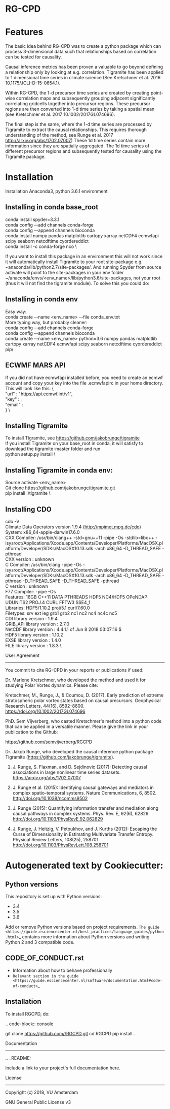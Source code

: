 

# RG-CPD
Features
=====

The basic idea behind RG-CPD was to create a python package which can process 3-dimensional data such that relationships based on correlation can be tested for causality.

Causal inference metrics has been proven a valuable to go beyond defining a relationship only by looking at e.g. correlation. Tigramite has been applied to 1 dimensional time series in climate science (See Kretschmer et al. 2016 10.1175/JCLI-D-15-0654.1).

Within RG-CPD, the 1-d precursor time series are created by creating point-wise correlation maps and subsequently grouping adjacent significantly correlating gridcells together into precursor regions. These precursor regions are then converted into 1-d time series by taking a spatial mean (see Kretschmer et al. 2017 10.1002/2017GL074696).

The final step is the same, where the 1-d time series are processed by Tigramite to extract the causal relationships. This requires thorough understanding of the method, see Runge et al. 2017 http://arxiv.org/abs/1702.07007) These 1d time series contain more information since they are spatially aggregated. The 1d time series of different precursor regions and subsequently tested for causality using the Tigramite package.  


Installation
===========


Installation Anaconda3, python 3.6.1 environment

Installing in conda base_root 
----------------------
conda install spyder=3.3.1\
conda config --add channels conda-forge\
conda config --append channels bioconda\
conda install numpy pandas matplotlib cartopy xarray netCDF4 ecmwfapi scipy seaborn netcdftime cyordereddict\
conda install -c conda-forge nco\


If you want to install this package in an environment this will not work since it will automatically install Tigramite to your root site-package e.g. ~anaconda/lib/python2.7/site-packages/. And running Spyder from source activate <env> will point to the site-packages in your env folder ~/anaconda/envs/<env_name>/lib/python3.6/site-packages, not your root (thus it will not find the tigramite module). 
To solve this you could do:

Installing in conda env 
----------------------
Easy way:\
conda create --name <env_name> --file conda_env.txt \
More typing way, but probably cleaner: \
conda config --add channels conda-forge \
conda config --append channels bioconda\
conda create --name <env_name> python=3.6 numpy pandas matplotlib cartopy xarray netCDF4 ecmwfapi scipy seaborn netcdftime cyordereddict pip\



ECWMF MARS API
----------------
If you did not have ecmwfapi installed before, you need to create an ecmwf account and copy your key into the file .ecmwfapirc in your home directory. This will look like this:
{\
    "url"   : "https://api.ecmwf.int/v1",\
    "key"   : <your key>,\
    "email" : <your emailadress>\
}\


Installing Tigramite
----------------
To install Tigramite, see https://github.com/jakobrunge/tigramite \
If you install Tigramite on your base_root in conda, it will satisfy to download the tigramite-master folder and run \
python setup.py install \

Installing Tigramite in conda env:
----------------
Source activate <env_name> \
Git clone https://github.com/jakobrunge/tigramite.git \
pip install ./tigramite \

Installing CDO 
----------------
cdo -V \
Climate Data Operators version 1.9.4 (http://mpimet.mpg.de/cdo) \
System: x86_64-apple-darwin17.6.0 \
CXX Compiler: /usr/bin/clang++ -std=gnu++11 -pipe -Os -stdlib=libc++ -isysroot/Applications/Xcode.app/Contents/Developer/Platforms/MacOSX.platform/Developer/SDKs/MacOSX10.13.sdk -arch x86_64  -D_THREAD_SAFE -pthread \
CXX version : unknown \
C Compiler: /usr/bin/clang -pipe -Os -isysroot/Applications/Xcode.app/Contents/Developer/Platforms/MacOSX.platform/Developer/SDKs/MacOSX10.13.sdk -arch x86_64  -D_THREAD_SAFE -pthread -D_THREAD_SAFE -D_THREAD_SAFE -pthread \
C version : unknown \
F77 Compiler:  -pipe -Os \
Features: 16GB C++11 DATA PTHREADS HDF5 NC4/HDF5 OPeNDAP UDUNITS2 PROJ.4 CURL FFTW3 SSE4_1 \
Libraries: HDF5/1.10.2 proj/5.1 curl/7.60.0 \
Filetypes: srv ext ieg grb1 grb2 nc1 nc2 nc4 nc4c nc5  \
     CDI library version : 1.9.4 \
GRIB_API library version : 2.7.0 \
  NetCDF library version : 4.4.1.1 of Jun  8 2018 03:07:16 $ \
    HDF5 library version : 1.10.2 \
    EXSE library version : 1.4.0 \
    FILE library version : 1.8.3 \






User Agreement
**************

You commit to cite RG-CPD in your reports or publications if used:

Dr. Marlene Kretschmer, who developed the method and used it for studying Polar Vortex dynamics. Please cite: 

Kretschmer, M., Runge, J., & Coumou, D. (2017). Early prediction of extreme stratospheric polar vortex states based on causal precursors. Geophysical Research Letters, 44(16), 8592–8600. https://doi.org/10.1002/2017GL074696

PhD. Sem Vijverberg, who casted Kretschmer's method into a python code that can be applied in a versatile manner. Please give the link in your publication to the Github:

https://github.com/semvijverberg/RGCPD

Dr. Jakob Runge, who developed the causal inference python package Tigramite (https://github.com/jakobrunge/tigramite).

1. J. Runge, S. Flaxman, and D. Sejdinovic (2017): Detecting causal associations in large nonlinear time series datasets. https://arxiv.org/abs/1702.07007

2. J. Runge et al. (2015): Identifying causal gateways and mediators in complex spatio-temporal systems. Nature Communications, 6, 8502. http://doi.org/10.1038/ncomms9502

3. J. Runge (2015): Quantifying information transfer and mediation along causal pathways in complex systems. Phys. Rev. E, 92(6), 62829. http://doi.org/10.1103/PhysRevE.92.062829

4. J. Runge, J. Heitzig, V. Petoukhov, and J. Kurths (2012): Escaping the Curse of Dimensionality in Estimating Multivariate Transfer Entropy. Physical Review Letters, 108(25), 258701. http://doi.org/10.1103/PhysRevLett.108.258701





# Autogenerated text by Cookiecutter:

Python versions
---------------

This repository is set up with Python versions:
* 3.4
* 3.5
* 3.6

Add or remove Python versions based on project requirements. `The guide <https://guide.esciencecenter.nl/best_practices/language_guides/python.html>`_ contains more information about Python versions and writing Python 2 and 3 compatible code.



CODE_OF_CONDUCT.rst
-------------------

* Information about how to behave professionally
* `Relevant section in the guide <https://guide.esciencecenter.nl/software/documentation.html#code-of-conduct>`_

Installation
------------

To install RGCPD, do:

.. code-block:: console

  git clone https://github.com//RGCPD.git
  cd RGCPD
  pip install .



Documentation
*************

.. _README:

Include a link to your project's full documentation here.


License
*******

Copyright (c) 2018, VU Amsterdam

GNU General Public License v3
